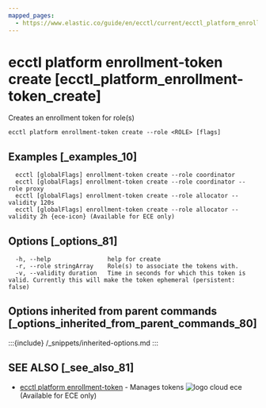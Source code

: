 ```yaml
---
mapped_pages:
  - https://www.elastic.co/guide/en/ecctl/current/ecctl_platform_enrollment-token_create.html
---
```


# ecctl platform enrollment-token create [ecctl_platform_enrollment-token_create]

Creates an enrollment token for role(s)

```
ecctl platform enrollment-token create --role <ROLE> [flags]
```


## Examples [_examples_10]

```
  ecctl [globalFlags] enrollment-token create --role coordinator
  ecctl [globalFlags] enrollment-token create --role coordinator --role proxy
  ecctl [globalFlags] enrollment-token create --role allocator --validity 120s
  ecctl [globalFlags] enrollment-token create --role allocator --validity 2h {ece-icon} (Available for ECE only)
```


## Options [_options_81]

```
  -h, --help                help for create
  -r, --role stringArray    Role(s) to associate the tokens with.
  -v, --validity duration   Time in seconds for which this token is valid. Currently this will make the token ephemeral (persistent: false)
```


## Options inherited from parent commands [_options_inherited_from_parent_commands_80]

:::{include} /_snippets/inherited-options.md
:::


## SEE ALSO [_see_also_81]

* [ecctl platform enrollment-token](/reference/ecctl_platform_enrollment-token.md)	 - Manages tokens ![logo cloud ece](https://doc-icons.s3.us-east-2.amazonaws.com/logo_cloud_ece.svg "Supported on {{ece}}") (Available for ECE only)

